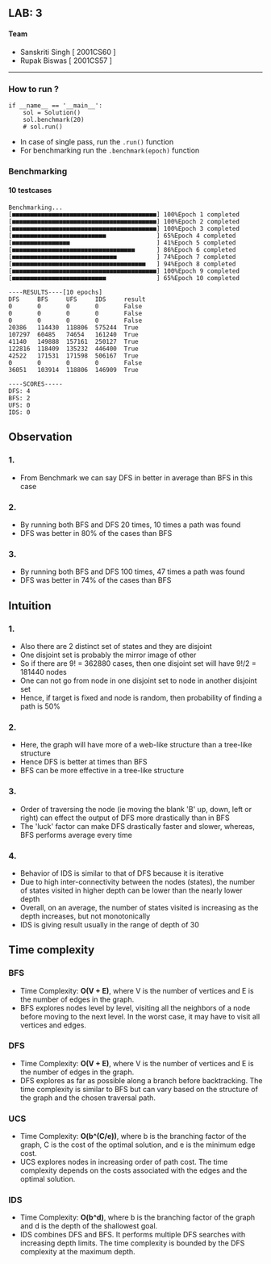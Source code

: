## LAB: 3
#### Team
- Sanskriti Singh [ 2001CS60 ]
- Rupak Biswas [ 2001CS57 ]
---
### How to run ?
```
if __name__ == '__main__':
    sol = Solution()
    sol.benchmark(20)
    # sol.run()
```
- In case of single pass, run the `.run()` function
- For benchmarking run the `.benchmark(epoch)` function

### Benchmarking

#### 10 testcases
```
Benchmarking...
[■■■■■■■■■■■■■■■■■■■■■■■■■■■■■■■■■■■■■■■■] 100%Epoch 1 completed
[■■■■■■■■■■■■■■■■■■■■■■■■■■■■■■■■■■■■■■■■] 100%Epoch 2 completed
[■■■■■■■■■■■■■■■■■■■■■■■■■■■■■■■■■■■■■■■■] 100%Epoch 3 completed
[■■■■■■■■■■■■■■■■■■■■■■■■■■              ] 65%Epoch 4 completed
[■■■■■■■■■■■■■■■■                        ] 41%Epoch 5 completed
[■■■■■■■■■■■■■■■■■■■■■■■■■■■■■■■■■■      ] 86%Epoch 6 completed
[■■■■■■■■■■■■■■■■■■■■■■■■■■■■■           ] 74%Epoch 7 completed
[■■■■■■■■■■■■■■■■■■■■■■■■■■■■■■■■■■■■■   ] 94%Epoch 8 completed
[■■■■■■■■■■■■■■■■■■■■■■■■■■■■■■■■■■■■■■■■] 100%Epoch 9 completed
[■■■■■■■■■■■■■■■■■■■■■■■■■■              ] 65%Epoch 10 completed

----RESULTS----[10 epochs]
DFS     BFS     UFS     IDS     result
0       0       0       0       False
0       0       0       0       False
0       0       0       0       False
20386   114430  118806  575244  True
107297  60485   74654   161240  True
41140   149888  157161  250127  True
122816  118409  135232  446400  True
42522   171531  171598  506167  True
0       0       0       0       False
36051   103914  118806  146909  True

----SCORES-----
DFS: 4
BFS: 2
UFS: 0
IDS: 0
```

## Observation

### 1.
- From Benchmark we can say DFS in better in average than BFS in this case

### 2.
- By running both BFS and DFS 20 times, 10 times a path was found
- DFS was better in 80% of the cases than BFS

### 3.
- By running both BFS and DFS 100 times, 47 times a path was found
- DFS was better in 74% of the cases than BFS

## Intuition

### 1.
- Also there are 2 distinct set of states and they are disjoint
- One disjoint set is probably the mirror image of other
- So if there are 9! = 362880 cases, then one disjoint set will have 9!/2 = 181440 nodes
- One can not go from node in one disjoint set to node in another disjoint set
- Hence, if target is fixed and node is random, then probability of finding a path is 50%

### 2.
- Here, the graph will have more of a web-like structure than a tree-like structure
- Hence DFS is better at times than BFS
- BFS can be more effective in a tree-like structure

### 3.
- Order of traversing the node (ie moving the blank 'B' up, down, left or right) can effect the output of DFS more drastically than in BFS
- The 'luck' factor can make DFS drastically faster and slower, whereas, BFS performs average every time

### 4.
- Behavior of IDS is similar to that of DFS because it is iterative
- Due to high inter-connectivity between the nodes (states), the number of states visited in higher depth can be lower than the nearly lower depth
- Overall, on an average, the number of states visited is increasing as the depth increases, but not monotonically
- IDS is giving result usually in the range of depth of 30

## Time complexity

### BFS

- Time Complexity: **O(V + E)**, where V is the number of vertices and E is the number of edges in the graph.
- BFS explores nodes level by level, visiting all the neighbors of a node before moving to the next level. In the worst case, it may have to visit all vertices and edges.

### DFS

- Time Complexity: **O(V + E)**, where V is the number of vertices and E is the number of edges in the graph.
- DFS explores as far as possible along a branch before backtracking. The time complexity is similar to BFS but can vary based on the structure of the graph and the chosen traversal path.

### UCS

- Time Complexity: **O(b^(C/e))**, where b is the branching factor of the graph, C is the cost of the optimal solution, and e is the minimum edge cost.
- UCS explores nodes in increasing order of path cost. The time complexity depends on the costs associated with the edges and the optimal solution.

### IDS

- Time Complexity: **O(b^d)**, where b is the branching factor of the graph and d is the depth of the shallowest goal.
- IDS combines DFS and BFS. It performs multiple DFS searches with increasing depth limits. The time complexity is bounded by the DFS complexity at the maximum depth.
